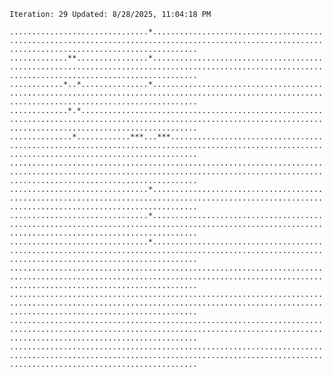 `Iteration: 29 Updated: 8/28/2025, 11:04:18 PM`
<!-- GOL_START -->
`...............................*......................................................................................................................................................`</br>
`.............**................*......................................................................................................................................................`</br>
`............*..*...............*......................................................................................................................................................`</br>
`.............*.*......................................................................................................................................................................`</br>
`..............*............***...***..................................................................................................................................................`</br>
`......................................................................................................................................................................................`</br>
`...............................*......................................................................................................................................................`</br>
`...............................*......................................................................................................................................................`</br>
`...............................*......................................................................................................................................................`</br>
`......................................................................................................................................................................................`</br>
`......................................................................................................................................................................................`</br>
`......................................................................................................................................................................................`</br>
`......................................................................................................................................................................................`</br>
<!-- GOL_END -->
